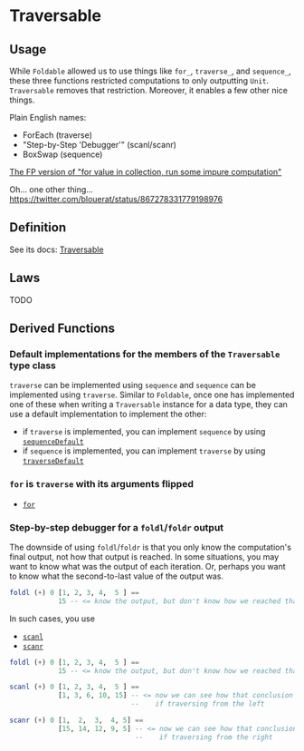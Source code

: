 # Traversable

## Usage

While `Foldable` allowed us to use things like `for_`, `traverse_`, and `sequence_`, these three functions restricted computations to only outputting `Unit`. `Traversable` removes that restriction. Moreover, it enables a few other nice things.

Plain English names:
- ForEach (traverse)
- "Step-by-Step 'Debugger'" (scanl/scanr)
- BoxSwap (sequence)

[The FP version of "for value in collection, run some impure computation"](https://pursuit.purescript.org/packages/purescript-foldable-traversable/4.0.1/docs/Data.Traversable#v:for)

Oh... one other thing...
https://twitter.com/blouerat/status/867278331779198976

## Definition

See its docs: [Traversable](https://pursuit.purescript.org/packages/purescript-foldable-traversable/4.0.1/docs/Data.Traversable)

## Laws

TODO

## Derived Functions

### Default implementations for the members of the `Traversable` type class

`traverse` can be implemented using `sequence` and `sequence` can be implemented using `traverse`. Similar to `Foldable`, once one has implemented one of these when writing a `Traversable` instance for a data type, they can use a default implementation to implement the other:
- if `traverse` is implemented, you can implement `sequence` by using [`sequenceDefault`](https://pursuit.purescript.org/packages/purescript-foldable-traversable/4.0.1/docs/Data.Traversable#v:sequenceDefault)
- if `sequence` is implemented, you can implement `traverse` by using [`traverseDefault`](https://pursuit.purescript.org/packages/purescript-foldable-traversable/4.0.1/docs/Data.Traversable#v:traverseDefault)

### `for` is `traverse` with its arguments flipped

- [`for`](https://pursuit.purescript.org/packages/purescript-foldable-traversable/4.0.1/docs/Data.Traversable#v:for)

### Step-by-step debugger for a `foldl`/`foldr` output

The downside of using `foldl`/`foldr` is that you only know the computation's final output, not how that output is reached. In some situations, you may want to know what was the output of each iteration. Or, perhaps you want to know what the second-to-last value of the output was.

```purescript
foldl (+) 0 [1, 2, 3, 4,  5 ] ==
            15 -- <= know the output, but don't know how we reached that conclusion
```

In such cases, you use
- [`scanl`](https://pursuit.purescript.org/packages/purescript-foldable-traversable/4.0.1/docs/Data.Traversable#v:scanl)
- [`scanr`](https://pursuit.purescript.org/packages/purescript-foldable-traversable/4.0.1/docs/Data.Traversable#v:scanr)

```purescript
foldl (+) 0 [1, 2, 3, 4,  5 ] ==
            15 -- <= know the output, but don't know how we reached that conclusion

scanl (+) 0 [1, 2, 3, 4,  5 ] ==
            [1, 3, 6, 10, 15] -- <= now we can see how that conclusion was reached
                              --    if traversing from the left

scanr (+) 0 [1,  2,  3,  4, 5] ==
            [15, 14, 12, 9, 5] -- <= now we can see how that conclusion was reached
                               --    if traversing from the right
```
